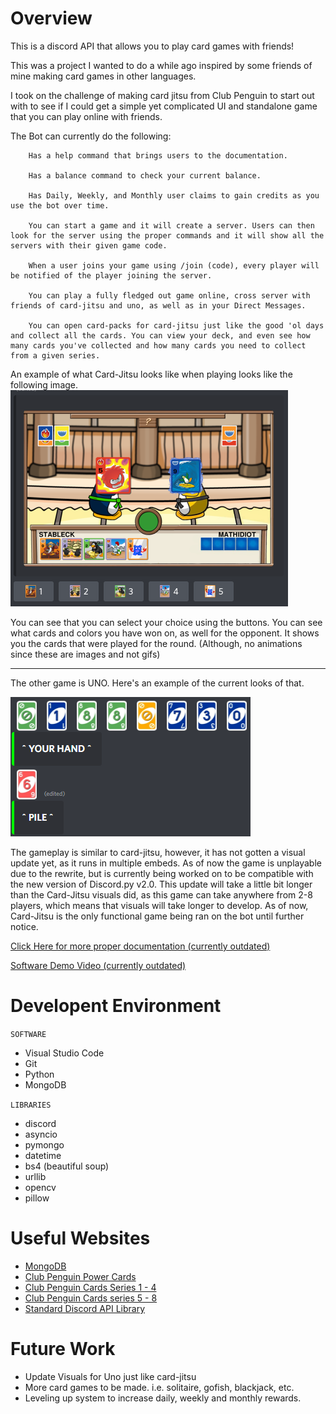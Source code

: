 # Overview

This is a discord API that allows you to play card games with friends!

This was a project I wanted to do a while ago inspired by some friends of mine making card games in other languages.

I took on the challenge of making card jitsu from Club Penguin to start out with to see if I could get a simple yet complicated UI and standalone game that you can play online with friends.

The Bot can currently do the following:
```
    Has a help command that brings users to the documentation.
    
    Has a balance command to check your current balance.

    Has Daily, Weekly, and Monthly user claims to gain credits as you use the bot over time.

    You can start a game and it will create a server. Users can then look for the server using the proper commands and it will show all the servers with their given game code.

    When a user joins your game using /join (code), every player will be notified of the player joining the server.

    You can play a fully fledged out game online, cross server with friends of card-jitsu and uno, as well as in your Direct Messages.

    You can open card-packs for card-jitsu just like the good 'ol days and collect all the cards. You can view your deck, and even see how many cards you've collected and how many cards you need to collect from a given series.
```

An example of what Card-Jitsu looks like when playing looks like the following image.
![](./markdownImages/CJsamplegame.png)

You can see that you can select your choice using the buttons.
You can see what cards and colors you have won on, as well for the opponent.
It shows you the cards that were played for the round. (Although, no animations since these are images and not gifs)

---

The other game is UNO. Here's an example of the current looks of that.

![](./markdownImages/UNOsamplegame.png)

The gameplay is similar to card-jitsu, however, it has not gotten a visual update yet, as it runs in multiple embeds. As of now the game is unplayable due to the rewrite, but is currently being worked on to be compatible with the new version of Discord.py v2.0.
This update will take a little bit longer than the Card-Jitsu visuals did, as this game can take anywhere from 2-8 players, which means that visuals will take longer to develop. As of now, Card-Jitsu is the only functional game being ran on the bot until further notice.

[Click Here for more proper documentation (currently outdated)](https://mathbotinc.glitch.me/)

[Software Demo Video (currently outdated)](https://youtu.be/YT4hVIMADyQ)

# Developent Environment
`SOFTWARE`
- Visual Studio Code
- Git
- Python
- MongoDB

`LIBRARIES`
- discord 
- asyncio
- pymongo
- datetime
- bs4 (beautiful soup)
- urllib
- opencv
- pillow

# Useful Websites

- [MongoDB](https://www.mongodb.com/)
- [Club Penguin Power Cards](https://clubpenguin.fandom.com/wiki/List_of_Card-Jitsu_Power_Cards)
- [Club Penguin Cards Series 1 - 4](https://clubpenguin.fandom.com/wiki/List_of_Regular_Card-Jitsu_Cards_(series_1-4))
- [Club Penguin Cards series 5 - 8](https://clubpenguin.fandom.com/wiki/List_of_Regular_Card-Jitsu_Cards_(series_5-8))
- [Standard Discord API Library](https://discordpy.readthedocs.io/en/stable/)

# Future Work

- Update Visuals for Uno just like card-jitsu
- More card games to be made. i.e. solitaire, gofish, blackjack, etc.
- Leveling up system to increase daily, weekly and monthly rewards.
